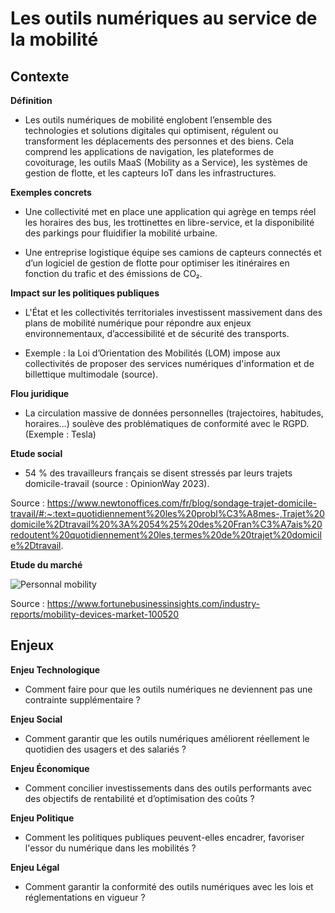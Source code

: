 # Les outils numériques au service de la mobilité

## Contexte

**Définition​**

- Les outils numériques de mobilité englobent l’ensemble des technologies et solutions digitales qui optimisent, régulent ou transforment les déplacements des personnes et des biens. Cela comprend les applications de navigation, les plateformes de covoiturage, les outils MaaS (Mobility as a Service), les systèmes de gestion de flotte, et les capteurs IoT dans les infrastructures.

**Exemples concrets​**

- Une collectivité met en place une application qui agrège en temps réel les horaires des bus, les trottinettes en libre-service, et la disponibilité des parkings pour fluidifier la mobilité urbaine.

- Une entreprise logistique équipe ses camions de capteurs connectés et d’un logiciel de gestion de flotte pour optimiser les itinéraires en fonction du trafic et des émissions de CO₂.

**Impact sur les politiques publiques​**

- L'État et les collectivités territoriales investissent massivement dans des plans de mobilité numérique pour répondre aux enjeux environnementaux, d’accessibilité et de sécurité des transports.

- Exemple : la Loi d’Orientation des Mobilités (LOM) impose aux collectivités de proposer des services numériques d'information et de billettique multimodale (source).

**Flou juridique**

- La circulation massive de données personnelles (trajectoires, habitudes, horaires…) soulève des problématiques de conformité avec le RGPD. (Exemple : Tesla)

**Etude social**

- 54 % des travailleurs français se disent stressés par leurs trajets domicile-travail (source : OpinionWay 2023).

Source : https://www.newtonoffices.com/fr/blog/sondage-trajet-domicile-travail/#:~:text=quotidiennement%20les%20probl%C3%A8mes-,Trajet%20domicile%2Dtravail%20%3A%2054%25%20des%20Fran%C3%A7ais%20redoutent%20quotidiennement%20les,termes%20de%20trajet%20domicile%2Dtravail.


**Etude du marché**

![Personnal mobility](./assets/personal-mobility-devices-market-size.webp)

Source : https://www.fortunebusinessinsights.com/industry-reports/mobility-devices-market-100520

## Enjeux

**Enjeu Technologique**

- Comment faire pour que les outils numériques ne deviennent pas une contrainte supplémentaire ?

**Enjeu Social**

- Comment garantir que les outils numériques améliorent réellement le quotidien des usagers et des salariés  ?


**Enjeu Économique**

- Comment concilier investissements dans des outils performants avec des objectifs de rentabilité et d’optimisation des coûts ?


**Enjeu Politique** 

- Comment les politiques publiques peuvent-elles encadrer, favoriser l'essor du numérique dans les mobilités ?

**Enjeu Légal**

- Comment garantir la conformité des outils numériques avec les lois et réglementations en vigueur ?